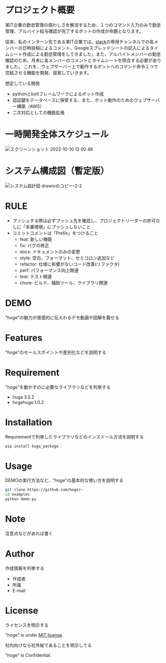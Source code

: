 # プロジェクト概要
某IT企業の勤怠管理の煩わしさを解消するため、１つのコマンド入力のみで勤怠管理、アルバイト給与確認が完了するボットの作成が命題となります。

従来、私のインターン先である某IT企業では、[slack](https://slack.com/intl/ja-jp/trials?remote_promo=f4d95f0b&utm_medium=ppc&utm_source=google&utm_campaign=cd_ppc_google_jp_ja_brand_slack_single_word_selfserve&utm_term=ss_slack_single_word_._スラック_._e_._c&utm_content=617976811340&gclid=CjwKCAjwhNWZBhB_EiwAPzlhNhZ0fWW_2S90B-URfKadz1t3UPWcIWSR2BBZDrJa7dDWcvMjc30CbxoCt4AQAvD_BwE&gclsrc=aw.ds)の専用チャンネルでの各メンバーの日時投稿によるコメント、Googleスプレッドシートの記入によるタイムシート作成による勤怠管理をしてきました。また、アルバイトメンバーの勤怠確認のため、月末に各メンバーのコメントとタイムシートを照合する必要がありました。
これを、ウェブサーバー上で動作するボットへのコマンド命令１つで完結させる機能を開発、提案していきます。

想定している開発
- pythonとboltフレームワークによるボット作成
- 認証鍵をデータベースに保管する、また、ボット動作のためのウェブサーバー構築（AWS）
- 二次対応としての機能拡張

# 一時開発全体スケジュール
![スクリーンショット 2022-10-10 12 00 48](https://user-images.githubusercontent.com/111550856/194793815-3eec76e2-1bf7-411f-acd9-975a626f51fa.png)


# システム構成図（暫定版）
![システム設計図 drawioのコピー-2-2](https://user-images.githubusercontent.com/111550856/193788685-7b265d18-e405-4d41-8fa8-8829a99162ba.png)





# RULE

- プッシュする際は必ずプッシュ先を確認し、プロジェクトリーダーの許可なしに「本番環境」にプッシュしないこと
- コミットコメントは「Prefix」をつけること
  - feat: 新しい機能
  - fix: バグの修正
  - docs: ドキュメントのみの変更
  - style: 空白、フォーマット、セミコロン追加など
  - refactor: 仕様に影響がないコード改善(リファクタ)
  - perf: パフォーマンス向上関連
  - test: テスト関連
  - chore: ビルド、補助ツール、ライブラリ関連
 
# DEMO
 
"hoge"の魅力が直感的に伝えわるデモ動画や図解を載せる
 
# Features
 
"hoge"のセールスポイントや差別化などを説明する
 
# Requirement
 
"hoge"を動かすのに必要なライブラリなどを列挙する
 
* huga 3.5.2
* hogehuga 1.0.2
 
# Installation
 
Requirementで列挙したライブラリなどのインストール方法を説明する
 
```bash
pip install huga_package
```
 
# Usage
 
DEMOの実行方法など、"hoge"の基本的な使い方を説明する
 
```bash
git clone https://github.com/hoge/~
cd examples
python demo.py
```
 
# Note
 
注意点などがあれば書く
 
# Author
 
作成情報を列挙する
 
* 作成者
* 所属
* E-mail
 
# License
ライセンスを明示する
 
"hoge" is under [MIT license](https://en.wikipedia.org/wiki/MIT_License).
 
社内向けなら社外秘であることを明示してる
 
"hoge" is Confidential.
